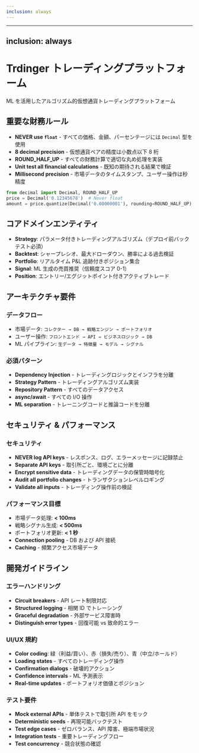 ```yaml
---
inclusion: always
---
```


---

## inclusion: always

# Trdinger トレーディングプラットフォーム

ML を活用したアルゴリズム的仮想通貨トレーディングプラットフォーム

## 重要な財務ルール

- **NEVER use `float`** - すべての価格、金額、パーセンテージには `Decimal` 型を使用
- **8 decimal precision** - 仮想通貨ペアの精度は小数点以下 8 桁
- **ROUND_HALF_UP** - すべての財務計算で適切な丸め処理を実装
- **Unit test all financial calculations** - 既知の期待される結果で検証
- **Millisecond precision** - 市場データのタイムスタンプ、ユーザー操作は秒精度

```python
from decimal import Decimal, ROUND_HALF_UP
price = Decimal('0.12345678')  # Never float
amount = price.quantize(Decimal('0.00000001'), rounding=ROUND_HALF_UP)
```

## コアドメインエンティティ

- **Strategy**: パラメータ付きトレーディングアルゴリズム（デプロイ前バックテスト必須）
- **Backtest**: シャープレシオ、最大ドローダウン、勝率による過去検証
- **Portfolio**: リアルタイム P&L 追跡付きポジション集合
- **Signal**: ML 生成の売買推奨（信頼度スコア 0-1）
- **Position**: エントリー/エグジットポイント付きアクティブトレード

## アーキテクチャ要件

### データフロー

- 市場データ: `コレクター → DB → 戦略エンジン → ポートフォリオ`
- ユーザー操作: `フロントエンド → API → ビジネスロジック → DB`
- ML パイプライン: `生データ → 特徴量 → モデル → シグナル`

### 必須パターン

- **Dependency Injection** - トレーディングロジックとインフラを分離
- **Strategy Pattern** - トレーディングアルゴリズム実装
- **Repository Pattern** - すべてのデータアクセス
- **async/await** - すべての I/O 操作
- **ML separation** - トレーニングコードと推論コードを分離

## セキュリティ & パフォーマンス

### セキュリティ

- **NEVER log API keys** - レスポンス、ログ、エラーメッセージに記録禁止
- **Separate API keys** - 取引所ごと、環境ごとに分離
- **Encrypt sensitive data** - トレーディングデータの保管時暗号化
- **Audit all portfolio changes** - トランザクションレベルロギング
- **Validate all inputs** - トレーディング操作前の検証

### パフォーマンス目標

- 市場データ処理: **< 100ms**
- 戦略シグナル生成: **< 500ms**
- ポートフォリオ更新: **< 1 秒**
- **Connection pooling** - DB および API 接続
- **Caching** - 頻繁アクセス市場データ

## 開発ガイドライン

### エラーハンドリング

- **Circuit breakers** - API レート制限対応
- **Structured logging** - 相関 ID でトレーシング
- **Graceful degradation** - 外部サービス障害時
- **Distinguish error types** - 回復可能 vs 致命的エラー

### UI/UX 規約

- **Color coding**: 緑（利益/買い）、赤（損失/売り）、青（中立/ホールド）
- **Loading states** - すべてのトレーディング操作
- **Confirmation dialogs** - 破壊的アクション
- **Confidence intervals** - ML 予測表示
- **Real-time updates** - ポートフォリオ価値とポジション

### テスト要件

- **Mock external APIs** - 単体テストで取引所 API をモック
- **Deterministic seeds** - 再現可能バックテスト
- **Test edge cases** - ゼロバランス、API 障害、極端市場状況
- **Integration tests** - 重要トレーディングフロー
- **Test concurrency** - 競合状態の確認
